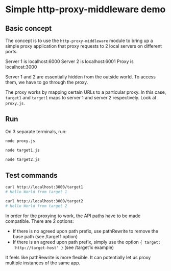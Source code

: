 # Simple http-proxy-middleware demo

## Basic concept
The concept is to use the `http-proxy-middleware` module to bring up a simple proxy application that proxy requests to 2 local servers on different ports.

Server 1 is localhost:6000
Server 2 is localhost:6001
Proxy is localhost:3000

Server 1 and 2 are essentially hidden from the outside world. To access them, we have to go through the proxy.

The proxy works by mapping certain URLs to a particular proxy. In this case, `target1` and `target1` maps to server 1 and server 2 respectively. Look at `proxy.js`.

## Run

On 3 separate terminals, run:

```sh
node proxy.js
```

```sh
node target1.js
```

```sh
node target2.js
```

## Test commands

```sh
curl http://localhost:3000/target1
# Hello World from target 1

curl http://localhost:3000/target2
# Hello World from target 2
```

In order for the proxying to work, the API paths have to be made compatible. There are 2 options:

* If there is no agreed upon path prefix, use pathRewrite to remove the base path (see /target1 option)
* If there is an agreed upon path prefix, simply use the option `{ target: 'http://target-host' }` (see /target1x example)

It feels like pathRewrite is more flexible. It can potentially let us proxy multiple instances of the same app.
